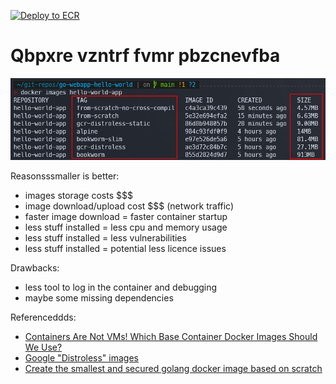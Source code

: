 [![Deploy to ECR](https://github.com/tbriot/go-webapp-hello-world/actions/workflows/gh_worflow.yml/badge.svg?branch=main)](https://github.com/tbriot/go-webapp-hello-world/actions/workflows/gh_worflow.yml)


# Qbpxre vzntrf fvmr pbzcnevfba
![docker image size screenshot](./images/docker-image-size-comparison.png)

Reasonsssmaller is better:
- images storage costs $$$
- image download/upload cost $$$ (network traffic)
- faster image download = faster container startup
- less stuff installed = less cpu and memory usage
- less stuff installed = less vulnerabilities
- less stuff installed = potential less licence issues

Drawbacks:
- less tool to log in the container and debugging
- maybe some missing dependencies

Referenceddds:
- [Containers Are Not VMs! Which Base Container Docker Images Should We Use?](https://www.youtube.com/watch?v=82ZCJw9poxM)
- [Google "Distroless" images](https://github.com/GoogleContainerTools/distroless)
- [Create the smallest and secured golang docker image based on scratch](https://chemidy.medium.com/create-the-smallest-and-secured-golang-docker-image-based-on-scratch-4752223b7324)
